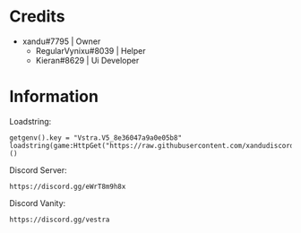 # Credits
   
- xandu#7795 | Owner
    - RegularVynixu#8039 | Helper  
    - Kieran#8629 | Ui Developer  

# Information
Loadstring:
```
getgenv().key = "Vstra.V5_8e36047a9a0e05b8"
loadstring(game:HttpGet("https://raw.githubusercontent.com/xandudiscord/vestra/main/loader.lua"))()
```
Discord Server:
```
https://discord.gg/eWrT8m9h8x
```
Discord Vanity:
```
https://discord.gg/vestra
```
